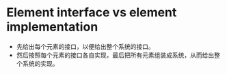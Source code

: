 # Element interface vs element implementation

- 先给出每个元素的接口，以便给出整个系统的接口。
- 然后按照每个元素的接口各自实现，最后把所有元素组装成系统，从而给出整个系统的实现。
